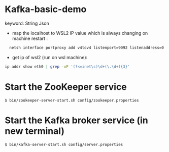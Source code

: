 
# Kafka-basic-demo

keyword: String Json

- map the localhost to WSL2 IP value which is always changing on machine restart :

```bash
  netsh interface portproxy add v4tov4 listenport=9092 listenaddress=0.0.0.0 connectport=9092 connectaddress=<IP OF YOUR WSL2>
```

- get ip of wsl2 (run on wsl machine):
```bash
ip addr show eth0 | grep -oP '(?<=inet\s)\d+(\.\d+){3}'
```
# Start the ZooKeeper service
```
$ bin/zookeeper-server-start.sh config/zookeeper.properties
```
# Start the Kafka broker service (in new terminal)
```
$ bin/kafka-server-start.sh config/server.properties
```
